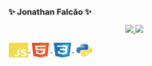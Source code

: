 ### ✨ Jonathan Falcão ✨

<!--
**jonathanfalcao/jonathanfalcao** is a ✨ _special_ ✨ repository because its `README.md` (this file) appears on your GitHub profile.

- 🌱 Desenvolvedor Web em Desenvolvimento
- 👯 I’m looking to collaborate on ...
- 🤔 I’m looking for help with ...
- 💬 Ask me about ...
- 📫 How to reach me: ...
- 😄 Pronouns: ...
- ⚡ Fun fact: ...
-->

<!-- Template inspirado no perfil de Rafaela Ballerini -->
<!-- https://github.com/rafaballerini -->

<div align="center">
  <a href=https://github.com/jonathanfalcao />
  <img height="150em" src="https://github-readme-stats.vercel.app/api?username=jonathanfalcao&show_icons=true&theme=flag-india&include_all_commits=true&count_private=true"/>
  <img height="150em" src="https://github-readme-stats.vercel.app/api/top-langs/?username=jonathanfalcao&layout=compact&langs_count=7&theme=flag-india"/>
</div>
<div style="display: inline_block"><br>
  <img align="center" alt="Rafa-Js" height="30" width="40" src="https://raw.githubusercontent.com/devicons/devicon/master/icons/javascript/javascript-plain.svg">
  <img align="center" alt="Rafa-HTML" height="30" width="40" src="https://raw.githubusercontent.com/devicons/devicon/master/icons/html5/html5-original.svg">
  <img align="center" alt="Rafa-CSS" height="30" width="40" src="https://raw.githubusercontent.com/devicons/devicon/master/icons/css3/css3-original.svg">
  <img align="center" alt="Rafa-Python" height="30" width="40" src="https://raw.githubusercontent.com/devicons/devicon/master/icons/python/python-original.svg">
 
</div>
  
  ##

